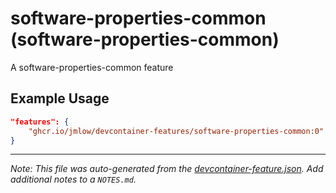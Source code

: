 
# software-properties-common (software-properties-common)

A software-properties-common feature

## Example Usage

```json
"features": {
    "ghcr.io/jmlow/devcontainer-features/software-properties-common:0": {}
}
```





---

_Note: This file was auto-generated from the [devcontainer-feature.json](https://github.com/jmlow/devcontainer-features/blob/main/src/software-properties-common/devcontainer-feature.json).  Add additional notes to a `NOTES.md`._
